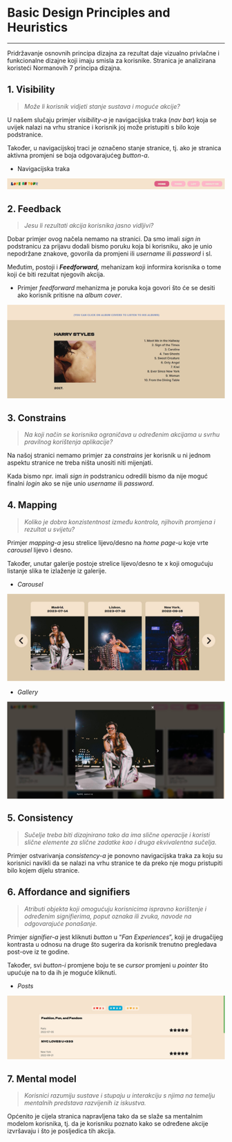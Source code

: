 # Basic Design Principles and Heuristics

---

Pridržavanje osnovnih principa dizajna za rezultat daje vizualno privlačne i funkcionalne dizajne koji imaju smisla za korisnike. Stranica je analizirana koristeći Normanovih 7 principa dizajna.

## 1. Visibility

> *Može li korisnik vidjeti stanje sustava i moguće akcije?*
> 

U našem slučaju primjer *visibility-a* je navigacijska traka (*nav bar*) koja se uvijek nalazi na vrhu stranice i korisnik joj može pristupiti s bilo koje podstranice. 

Također, u navigacijskoj traci je označeno stanje stranice, tj. ako je stranica aktivna promjeni se boja odgovarajućeg *button-a*.

- Navigacijska traka

![navbar.jpg](Basic%20Design%20Principles%20and%20Heuristics%20f8e8bbfa8bbd4645abf2e0bacb9048c7/navbar.jpg)

## 2. Feedback

> *Jesu li rezultati akcija korisnika jasno vidljivi?*
> 

Dobar primjer ovog načela nemamo na stranici. Da smo imali *sign in* podstranicu za prijavu dodali bismo poruku koja bi korisniku, ako je unio nepodržane znakove, govorila da promjeni ili *username* ili *password* i sl.

Međutim, postoji i ***Feedforward,*** mehanizam koji informira korisnika o tome koji će biti rezultat njegovih akcija.

- Primjer *feedforward* mehanizma je poruka koja govori što će se desiti ako korisnik pritisne na *album cover*.

![feedforward.jpg](Basic%20Design%20Principles%20and%20Heuristics%20f8e8bbfa8bbd4645abf2e0bacb9048c7/feedforward.jpg)

## 3. Constrains

> *Na koji način se korisnika ograničava u određenim akcijama u svrhu pravilnog korištenja aplikacije?*
> 

Na našoj stranici nemamo primjer za *constrains* jer korisnik u ni jednom aspektu stranice ne treba ništa unositi niti mijenjati.

Kada bismo npr. imali *sign in* podstranicu odredili bismo da nije moguć finalni *login* ako se nije unio *username* ili *password*.

## 4. Mapping

> *Koliko je dobra konzistentnost između kontrola, njihovih promjena i rezultat u svijetu?*
> 

Primjer *mapping-a* jesu strelice lijevo/desno na *home page-u* koje vrte *carousel* lijevo i desno.

Također, unutar galerije postoje strelice lijevo/desno te x koji omogućuju listanje slika te izlaženje iz galerije.

- *Carousel*

![carousel.jpg](Basic%20Design%20Principles%20and%20Heuristics%20f8e8bbfa8bbd4645abf2e0bacb9048c7/carousel.jpg)

- *Gallery*

![gallery.jpg](Basic%20Design%20Principles%20and%20Heuristics%20f8e8bbfa8bbd4645abf2e0bacb9048c7/gallery.jpg)

## **5. Consistency**

> *Sučelje treba biti dizajnirano tako da ima slične operacije i koristi slične elemente za slične zadatke kao i druga ekvivalentna sučelja.*
> 

Primjer ostvarivanja *consistency-a* je ponovno navigacijska traka za koju su korisnici navikli da se nalazi na vrhu stranice te da preko nje mogu pristupiti bilo kojem dijelu stranice.

## 6. **Affordance and signifiers**

> *Atributi objekta koji omogućuju korisnicima ispravno korištenje i određenim signifierima, poput oznaka ili zvuka, navode na odgovarajuće ponašanje.*
> 

Primjer *signifier-a* jest kliknuti *button* u “*Fan Experiences*”, koji je drugačijeg kontrasta u odnosu na druge što sugerira da korisnik trenutno pregledava post-ove iz te godine.

Također, svi *button-i* promjene boju te se *cursor* promjeni u *pointer* što upućuje na to da ih je moguće kliknuti. 

- *Posts*

![posts_filter.jpg](Basic%20Design%20Principles%20and%20Heuristics%20f8e8bbfa8bbd4645abf2e0bacb9048c7/posts_filter.jpg)

## 7. **Mental model**

> *Korisnici razumiju sustave i stupaju u interakciju s njima na temelju mentalnih predstava razvijenih iz iskustva.*
> 

Općenito je cijela stranica napravljena tako da se slaže sa mentalnim modelom korisnika, tj. da je korisniku poznato kako se određene akcije izvršavaju i što je posljedica tih akcija.